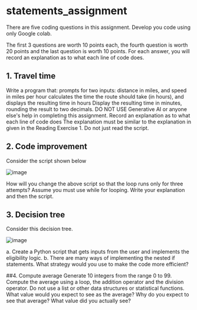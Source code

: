 # statements_assignment
There are five coding questions in this assignment. Develop you code using only Google colab.

The first 3 questions are worth 10 points each, the fourth question is worth 20 points and the last question is worth 10 points. For each answer, you will record an explanation as to what each line of code does.
## 1. Travel time
Write a program that:
prompts for two inputs: distance in miles, and speed in miles per hour
calculates the time the route should take (in hours), and
displays the resulting time in hours
Display the resulting time in minutes, rounding the result to two decimals.
DO NOT USE Generative AI or anyone else's help in completing this assignment.
Record an explanation as to what each line of code does The explanation must be similar to the explanation in given in the Reading Exercise 1. Do not just read the script.

## 2. Code improvement
Consider the script shown below

![image](https://github.com/user-attachments/assets/93b6d6e9-ed5b-4b60-96b2-02ae9b98667a)


How will you change the above script so that the loop runs only for three attempts? Assume you must use while for looping. Write your explanation and then the script.

## 3. Decision tree
Consider this decision tree.

![image](https://github.com/user-attachments/assets/366a1b2a-8884-465e-8267-90c0bf8e308a)

a. Create a Python script that gets inputs from the user and implements the eligibility logic.
b. There are many ways of implementing the nested if statements. What strategy would you use to make the code more efficient?

##4. Compute average
Generate 10 integers from the range 0 to 99. Compute the average using a loop, the addition operator and the division operator. Do not use a list or other data structures or statistical functions. What value would you expect to see as the average? Why do you expect to see that average? What value did you actually see?

